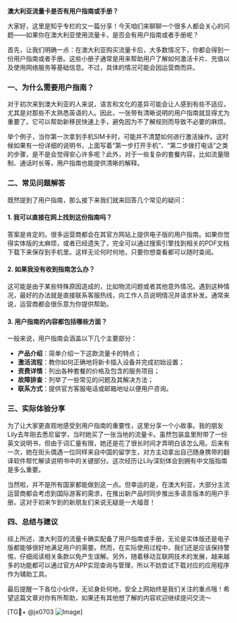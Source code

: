 **澳大利亚流量卡是否有用户指南或手册？**

大家好，这里是知乎专栏的又一篇分享！今天咱们来聊聊一个很多人都会关心的问题——如果你在澳大利亚使用流量卡，是否会有用户指南或者手册呢？

首先，让我们明确一点：在澳大利亚购买流量卡后，大多数情况下，你都会得到一份用户指南或者手册。这些小册子通常是用来帮助用户了解如何激活卡片、充值以及使用网络服务等基础信息。不过，具体的情况可能会因运营商而异。

### 一、为什么需要用户指南？

对于初次来到澳大利亚的人来说，语言和文化的差异可能会让人感到有些不适应，尤其是对那些不太熟悉英语的人。因此，一张带有清晰说明的用户指南就显得尤为重要了。它可以帮助新移民快速上手，避免因为不了解规则而导致不必要的麻烦。

举个例子，当你第一次拿到手机SIM卡时，可能并不清楚如何进行激活操作。这时候如果有一份详细的说明书，上面写着“第一步打开手机”、“第二步拨打电话”之类的步骤，是不是会觉得安心许多呢？此外，对于一些复杂的套餐内容，比如流量限制、通话时长等，用户指南也能提供清晰的解释。

### 二、常见问题解答

既然提到了用户指南，那么接下来我们就来回答几个常见的疑问：

#### 1. 我可以直接在网上找到这份指南吗？
答案是肯定的。很多运营商都会在其官方网站上提供电子版的用户指南。如果你觉得实体版的太麻烦，或者已经遗失了，完全可以通过搜索引擎找到相关的PDF文档下载下来保存到手机里。这样无论何时何地，只要你想查看都可以随时查阅。

#### 2. 如果我没有收到指南怎么办？
这可能是由于某些特殊原因造成的，比如物流问题或者其他意外情况。遇到这种情况，最好的办法就是直接联系客服热线，向工作人员说明情况并请求补发。通常来说，运营商都会很乐意为你提供帮助。

#### 3. 用户指南的内容都包括哪些方面？
一般来说，用户指南会涵盖以下几个主要部分：
- **产品介绍**：简单介绍一下这款流量卡的特点；
- **激活流程**：教你如何正确地将新卡插入设备并完成初始设置；
- **资费详情**：列出各种套餐的价格及包含的服务项目；
- **故障排查**：列举了一些常见的问题及其解决方法；
- **联系方式**：提供官方客服电话或邮箱地址以便用户咨询。

### 三、实际体验分享

为了让大家更直观地感受到用户指南的重要性，这里分享一个小故事。我的朋友Lily去年刚去悉尼留学，当时她买了一张当地的流量卡。虽然包装盒里附带了一份英文说明书，但由于词汇量有限，她还是花了很长时间才弄明白该怎么用。后来有一次，她在街头偶遇一位同样来自中国的留学生，对方主动拿出自己随身携带的翻译软件帮忙解读说明书中的关键部分。这次经历让Lily深刻体会到拥有中文版指南是多么重要。

当然啦，并不是所有国家都能做到这一点。但幸运的是，在澳大利亚，大部分主流运营商都会考虑到国际游客的需求，在推出新产品时同步推出多语言版本的用户手册。这对于初来乍到的新朋友们来说无疑是一大福音！

### 四、总结与建议

综上所述，澳大利亚的流量卡确实配备了用户指南或手册，无论是实体版还是电子版都能够很好地满足用户的需要。然而，在实际使用过程中，我们还是应该保持警惕，仔细阅读相关条款以免产生误解。另外，随着移动互联网技术的发展，越来越多的功能都可以通过官方APP实现查询与管理，所以不妨尝试下载对应的应用程序作为辅助工具。

最后提醒一下各位小伙伴，无论身处何地，安全上网始终是我们关注的重点哦！希望这篇文章对你有所帮助，如果还有其他想了解的内容欢迎继续提问交流～ 

[TG💪+ @jx0703 ![Image](https://github.com/user-attachments/assets/dbca1d08-cadb-493c-b0ec-ad6f7a83f270)]